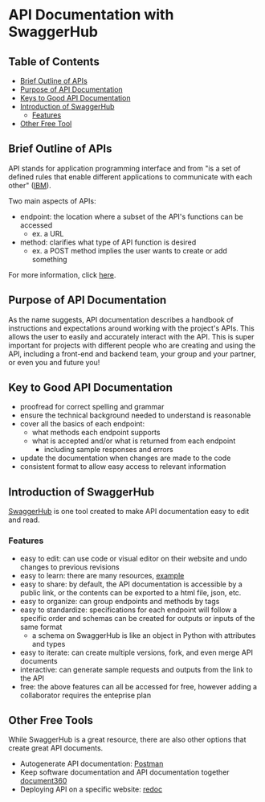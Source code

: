 # API Documentation with SwaggerHub

## Table of Contents
- [Brief Outline of APIs ](#brief-outline-of-apis)
- [Purpose of API Documentation](#purpose-of-api-documentation)
- [Keys to Good API Documentation](#keys-to-good-api-documentation)
- [Introduction of SwaggerHub](#introduction-of-swaggerhub)
  - [Features](#features)
- [Other Free Tool](#other-free-tool)

## Brief Outline of APIs
API stands for application programming interface and from "is a set of defined rules that enable different applications to communicate with each other" ([IBM](https://www.ibm.com/topics/api)).

Two main aspects of APIs:
- endpoint: the location where a subset of the API's functions can be accessed 
  - ex. a URL
- method: clarifies what type of API function is desired
  - ex. a POST method implies the user wants to create or add something

For more information, click [here](https://www.postman.com/what-is-an-api/).

## Purpose of API Documentation
As the name suggests, API documentation describes a handbook of instructions and expectations around working with the project's APIs. 
This allows the user to easily and accurately interact with the API.
This is super important for projects with different people who are creating and using the API, including a front-end and backend team, your group and your partner, or even you and future you!

## Key to Good API Documentation
- proofread for correct spelling and grammar 
- ensure the technical background needed to understand is reasonable
- cover all the basics of each endpoint:
  - what methods each endpoint supports
  - what is accepted and/or what is returned from each endpoint
    - including sample responses and errors
- update the documentation when changes are made to the code
- consistent format to allow easy access to relevant information

## Introduction of SwaggerHub
[SwaggerHub](https://swagger.io/tools/swaggerhub/) is one tool created to make API documentation easy to edit and read. 

### Features
- easy to edit: can use code or visual editor on their website and undo changes to previous revisions
- easy to learn: there are many resources, [example](https://support.smartbear.com/swaggerhub/docs/en/get-started/basics-of-swaggerhub.html)
- easy to share: by default, the API documentation is accessible by a public link, or the contents can be exported to a html file, json, etc.
- easy to organize: can group endpoints and methods by tags
- easy to standardize: specifications for each endpoint will follow a specific order and schemas can be created for outputs or inputs of the same format
  - a schema on SwaggerHub is like an object in Python with attributes and types
- easy to iterate: can create multiple versions, fork, and even merge API documents
- interactive: can generate sample requests and outputs from the link to the API
- free: the above features can all be accessed for free, however adding a collaborator requires the enteprise plan

## Other Free Tools
While SwaggerHub is a great resource, there are also other options that create great API documents.
- Autogenerate API documentation: [Postman](https://learning.postman.com/docs/publishing-your-api/api-documentation-overview/)
- Keep software documentation and API documentation together [document360](https://document360.com/pricing/#)
- Deploying API on a specific website: [redoc](https://redocly.com/redoc/)
